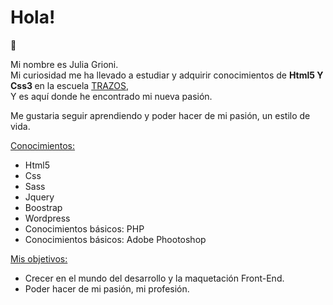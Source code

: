 # Hola!
👋

<p>Mi nombre es Julia Grioni. <br>Mi curiosidad me ha llevado a estudiar y adquirir conocimientos de 
<b> Html5 Y Css3 </b> en la escuela <a href="http://trazos.net">TRAZOS</a>, <br>Y es aquí donde he encontrado mi nueva pasión.</p> 

Me gustaria seguir aprendiendo y poder hacer de mi pasión, un estilo de vida.

<ins>Conocimientos:</ins>
<ul>
  <li>Html5</li>
  <li>Css</li>
  <li>Sass</li>
  <li>Jquery</li>
  <li>Boostrap</li>
  <li>Wordpress</li>
  <li>Conocimientos básicos: PHP</li>
  <li>Conocimientos básicos: Adobe Phootoshop</li>
  </ul>
  
  <ins>Mis objetivos:</ins>
  <ul>
  <li> Crecer en el mundo del desarrollo y la maquetación Front-End.</li>
  <li> Poder hacer de mi pasión, mi profesión.</li>
  </ul>
  
  
